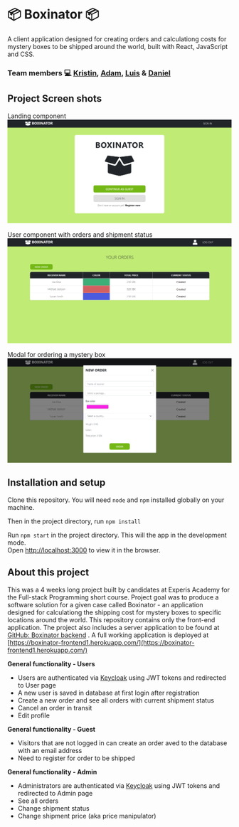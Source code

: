 # :package: Boxinator :package:

A client application designed for creating orders and calculationg costs for mystery boxes to be shipped around the world, built with React, JavaScript and CSS.

### Team members :computer: [Kristin](https://github.com/kikkipedia), [Adam](https://github.com/Adamjohansson123), [Luis](https://github.com/lfgn84) & [Daniel](https://github.com/Dandandumdum)

## Project Screen shots

Landing component
![image](/resources/Start.png)

User component with orders and shipment status
![image](/resources/UserHome.png)

Modal for ordering a mystery box
![image](/resources/UserOrderModal.png)

## Installation and setup

Clone this repository. You will need `node` and `npm` installed globally on your machine. 

Then in the project directory, run `npm install`

Run `npm start` in the project directory. This will the app in the development mode.\
Open [http://localhost:3000](http://localhost:3000) to view it in the browser.

## About this project

This was a 4 weeks long project built by candidates at Experis Academy for the Full-stack Programming short course. Project goal was to produce a software solution for a given case called Boxinator - an application designed for calculationg the shipping cost for mystery boxes to specific locations around the world. This repository contains only the front-end application. The project also includes a server application to be found at [GitHub: Boxinator backend](https://github.com/kikkipedia/Boxinator-backend) . A full working application is deployed at [https://boxinator-frontend1.herokuapp.com/](https://boxinator-frontend1.herokuapp.com/)

**General functionality - Users**
- Users are authenticated via [Keycloak](https://www.keycloak.org/) using JWT tokens and redirected to User page
- A new user is saved in database at first login after registration
- Create a new order and see all orders with current shipment status
- Cancel an order in transit
- Edit profile

**General functionality - Guest**
- Visitors that are not logged in can create an order aved to the database with an email address
- Need to register for order to be shipped

**General functionality - Admin**
- Administrators are authenticated via [Keycloak](https://www.keycloak.org/) using JWT tokens and redirected to Admin page
- See all orders
- Change shipment status
- Change shipment price (aka price manipulator)
